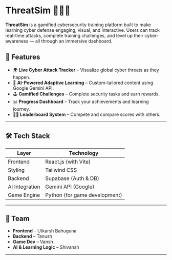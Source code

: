 # ThreatSim 🚨🕵️‍♂️

**ThreatSim** is a gamified cybersecurity training platform built to make learning cyber defense engaging, visual, and interactive. Users can track real-time attacks, complete training challenges, and level up their cyber-awareness — all through an immersive dashboard.

## 🚀 Features

- 🌍 **Live Cyber Attack Tracker** – Visualize global cyber threats as they happen.
- 🧠 **AI-Powered Adaptive Learning** – Custom-tailored content using Google Gemini API.
- 🕹️ **Gamified Challenges** – Complete security tasks and earn rewards.
- 📊 **Progress Dashboard** – Track your achievements and learning journey.
- 🧑‍💻 **Leaderboard System** – Compete and compare scores with others.

---

## 🛠️ Tech Stack

| Layer         | Technology                             |
|---------------|-----------------------------------------|
| Frontend      | React.js (with Vite)                    |
| Styling       | Tailwind CSS                            |
| Backend       | Supabase (Auth & DB)                    |
| AI Integration| Gemini API (Google)                     |
| Game Engine   | Python (for game development)           |

---

## 👥 Team

- **Frontend** – Utkarsh Bahuguna  
- **Backend** – Tanush  
- **Game Dev** – Vansh  
- **AI & Learning Logic** – Shivansh  

---

